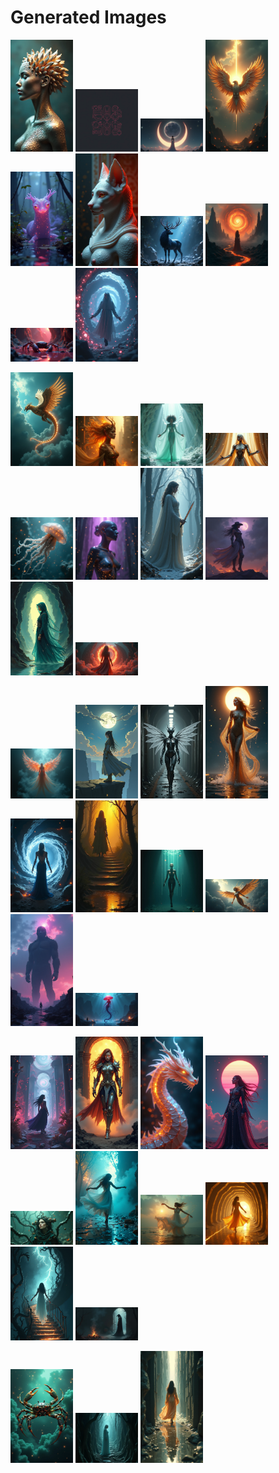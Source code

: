 # Generated Images



<img src="2025_08_05_01.png" width="100"/> <img src="2025_08_05_02.png" width="100"/> <img src="2025_08_05_03.png" width="100"/> <img src="2025_08_05_04.png" width="100"/> <img src="2025_08_05_05.png" width="100"/> <img src="2025_08_05_06.png" width="100"/> <img src="2025_08_05_07.png" width="100"/> <img src="2025_08_05_08.png" width="100"/> <img src="2025_08_05_09.png" width="100"/> <img src="2025_08_05_10.png" width="100"/>

<img src="2025_08_05_11.png" width="100"/> <img src="2025_08_05_12.png" width="100"/> <img src="2025_08_05_13.png" width="100"/> <img src="2025_08_05_14.png" width="100"/> <img src="2025_08_05_15.png" width="100"/> <img src="2025_08_05_16.png" width="100"/> <img src="2025_08_05_17.png" width="100"/> <img src="2025_08_05_18.png" width="100"/> <img src="2025_08_05_19.png" width="100"/> <img src="2025_08_05_20.png" width="100"/>

<img src="2025_08_05_21.png" width="100"/> <img src="2025_08_05_22.png" width="100"/> <img src="2025_08_05_23.png" width="100"/> <img src="2025_08_05_24.png" width="100"/> <img src="2025_08_05_25.png" width="100"/> <img src="2025_08_05_26.png" width="100"/> <img src="2025_08_05_27.png" width="100"/> <img src="2025_08_05_28.png" width="100"/> <img src="2025_08_05_29.png" width="100"/> <img src="2025_08_05_30.png" width="100"/>

<img src="2025_08_05_31.png" width="100"/> <img src="2025_08_05_32.png" width="100"/> <img src="2025_08_05_33.png" width="100"/> <img src="2025_08_05_34.png" width="100"/> <img src="2025_08_05_35.png" width="100"/> <img src="2025_08_05_36.png" width="100"/> <img src="2025_08_05_37.png" width="100"/> <img src="2025_08_05_38.png" width="100"/> <img src="2025_08_05_39.png" width="100"/> <img src="2025_08_05_40.png" width="100"/>

<img src="2025_08_05_41.png" width="100"/> <img src="2025_08_05_42.png" width="100"/> <img src="2025_08_05_43.png" width="100"/>